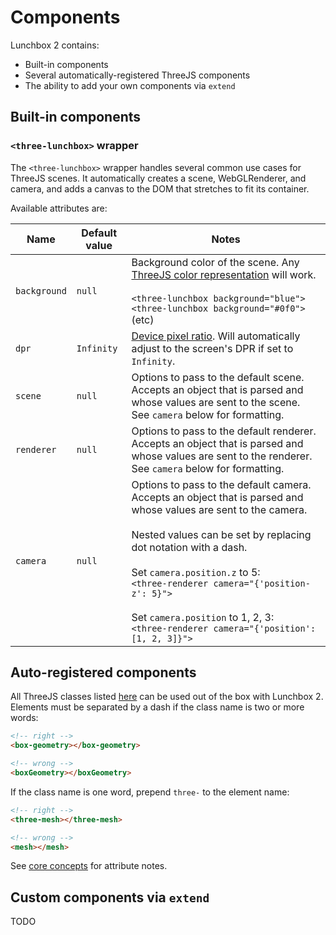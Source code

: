 # Components

Lunchbox 2 contains:

* Built-in components
* Several automatically-registered ThreeJS components
* The ability to add your own components via `extend`

## Built-in components

### `<three-lunchbox>` wrapper

The `<three-lunchbox>` wrapper handles several common use cases for ThreeJS scenes. It automatically creates a scene, WebGLRenderer, and camera, and adds a canvas to the DOM that stretches to fit its container.

Available attributes are:

| Name         | Default value | Notes                                                                                                                                                                                                                                                                                                                                                                                 |
| ------------ | ------------- | ------------------------------------------------------------------------------------------------------------------------------------------------------------------------------------------------------------------------------------------------------------------------------------------------------------------------------------------------------------------------------------- |
| `background` | `null`        | Background color of the scene. Any [ThreeJS color representation](https://threejs.org/docs/#api/en/math/Color) will work. <br/><br/>`<three-lunchbox background="blue">`<br/>`<three-lunchbox background="#0f0">`<br/>(etc)                                                                                                                                                           |
| `dpr`        | `Infinity`    | [Device pixel ratio](https://developer.mozilla.org/en-US/docs/Web/API/Window/devicePixelRatio). Will automatically adjust to the screen's DPR if set to `Infinity`.                                                                                                                                                                                                                   |
| `scene`      | `null`        | Options to pass to the default scene. Accepts an object that is parsed and whose values are sent to the scene. See `camera` below for formatting.                                                                                                                                                                                                                                     |
| `renderer`   | `null`        | Options to pass to the default renderer. Accepts an object that is parsed and whose values are sent to the renderer. See `camera` below for formatting.                                                                                                                                                                                                                               |
| `camera`     | `null`        | Options to pass to the default camera. Accepts an object that is parsed and whose values are sent to the camera.<br/><br/>Nested values can be set by replacing dot notation with a dash.<br/><br/>Set `camera.position.z` to 5:<br/>`<three-renderer camera="{'position-z': 5}">`<br/><br/>Set `camera.position` to 1, 2, 3:<br/>`<three-renderer camera="{'position': [1, 2, 3]}">` |


## Auto-registered components

All ThreeJS classes listed [here](https://github.com/breakfast-studio/lunchboxjs/blob/main/packages/lunchboxjs/src/auto-components.ts) can be used out of the box with Lunchbox 2. Elements must be separated by a dash if the class name is two or more words:

```html
<!-- right -->
<box-geometry></box-geometry>

<!-- wrong -->
<boxGeometry></boxGeometry>
```

If the class name is one word, prepend `three-` to the element name:

```html
<!-- right -->
<three-mesh></three-mesh>

<!-- wrong -->
<mesh></mesh>
```

See [core concepts](/concepts#three-js-and-lunchbox) for attribute notes.

## Custom components via `extend`

TODO